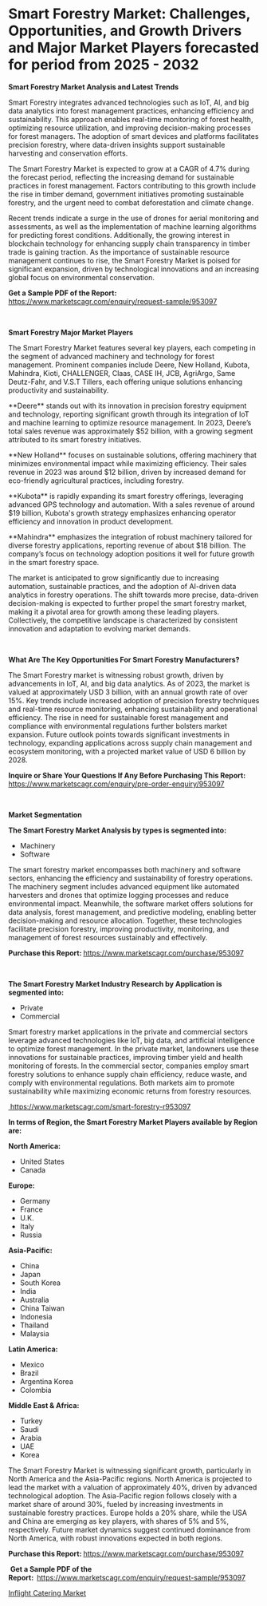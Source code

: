 <p><h1>Smart Forestry Market: Challenges, Opportunities, and Growth Drivers and Major Market Players forecasted for period from 2025 - 2032</h1></p><p><strong>Smart Forestry Market Analysis and Latest Trends</strong></p>
<p><p>Smart Forestry integrates advanced technologies such as IoT, AI, and big data analytics into forest management practices, enhancing efficiency and sustainability. This approach enables real-time monitoring of forest health, optimizing resource utilization, and improving decision-making processes for forest managers. The adoption of smart devices and platforms facilitates precision forestry, where data-driven insights support sustainable harvesting and conservation efforts.</p><p>The Smart Forestry Market is expected to grow at a CAGR of 4.7% during the forecast period, reflecting the increasing demand for sustainable practices in forest management. Factors contributing to this growth include the rise in timber demand, government initiatives promoting sustainable forestry, and the urgent need to combat deforestation and climate change. </p><p>Recent trends indicate a surge in the use of drones for aerial monitoring and assessments, as well as the implementation of machine learning algorithms for predicting forest conditions. Additionally, the growing interest in blockchain technology for enhancing supply chain transparency in timber trade is gaining traction. As the importance of sustainable resource management continues to rise, the Smart Forestry Market is poised for significant expansion, driven by technological innovations and an increasing global focus on environmental conservation.</p></p>
<p><strong>Get a Sample PDF of the Report:&nbsp;</strong> <a href="https://www.marketscagr.com/enquiry/request-sample/953097?utm_campaign=2955&utm_medium=2&utm_source=Github&utm_content=ia&utm_term=07032025&utm_id=smart-forestry">https://www.marketscagr.com/enquiry/request-sample/953097</a></p>
<p>&nbsp;</p>
<p><strong>Smart Forestry Major Market Players</strong></p>
<p><p>The Smart Forestry Market features several key players, each competing in the segment of advanced machinery and technology for forest management. Prominent companies include Deere, New Holland, Kubota, Mahindra, Kioti, CHALLENGER, Claas, CASE IH, JCB, AgriArgo, Same Deutz-Fahr, and V.S.T Tillers, each offering unique solutions enhancing productivity and sustainability.</p><p>**Deere** stands out with its innovation in precision forestry equipment and technology, reporting significant growth through its integration of IoT and machine learning to optimize resource management. In 2023, Deere’s total sales revenue was approximately $52 billion, with a growing segment attributed to its smart forestry initiatives.</p><p>**New Holland** focuses on sustainable solutions, offering machinery that minimizes environmental impact while maximizing efficiency. Their sales revenue in 2023 was around $12 billion, driven by increased demand for eco-friendly agricultural practices, including forestry.</p><p>**Kubota** is rapidly expanding its smart forestry offerings, leveraging advanced GPS technology and automation. With a sales revenue of around $19 billion, Kubota's growth strategy emphasizes enhancing operator efficiency and innovation in product development.</p><p>**Mahindra** emphasizes the integration of robust machinery tailored for diverse forestry applications, reporting revenue of about $18 billion. The company’s focus on technology adoption positions it well for future growth in the smart forestry space.</p><p>The market is anticipated to grow significantly due to increasing automation, sustainable practices, and the adoption of AI-driven data analytics in forestry operations. The shift towards more precise, data-driven decision-making is expected to further propel the smart forestry market, making it a pivotal area for growth among these leading players. Collectively, the competitive landscape is characterized by consistent innovation and adaptation to evolving market demands.</p></p>
<p>&nbsp;</p>
<p><strong>What Are The Key Opportunities For Smart Forestry Manufacturers?</strong></p>
<p><p>The Smart Forestry market is witnessing robust growth, driven by advancements in IoT, AI, and big data analytics. As of 2023, the market is valued at approximately USD 3 billion, with an annual growth rate of over 15%. Key trends include increased adoption of precision forestry techniques and real-time resource monitoring, enhancing sustainability and operational efficiency. The rise in need for sustainable forest management and compliance with environmental regulations further bolsters market expansion. Future outlook points towards significant investments in technology, expanding applications across supply chain management and ecosystem monitoring, with a projected market value of USD 6 billion by 2028.</p></p>
<p><strong>Inquire or Share Your Questions If Any Before Purchasing This Report:</strong> <a href="https://www.marketscagr.com/enquiry/pre-order-enquiry/953097?utm_campaign=2955&utm_medium=2&utm_source=Github&utm_content=ia&utm_term=07032025&utm_id=smart-forestry">https://www.marketscagr.com/enquiry/pre-order-enquiry/953097</a></p>
<p>&nbsp;</p>
<p><strong>Market Segmentation</strong></p>
<p><strong>The Smart Forestry Market Analysis by types is segmented into:</strong></p>
<p><ul><li>Machinery</li><li>Software</li></ul></p>
<p><p>The smart forestry market encompasses both machinery and software sectors, enhancing the efficiency and sustainability of forestry operations. The machinery segment includes advanced equipment like automated harvesters and drones that optimize logging processes and reduce environmental impact. Meanwhile, the software market offers solutions for data analysis, forest management, and predictive modeling, enabling better decision-making and resource allocation. Together, these technologies facilitate precision forestry, improving productivity, monitoring, and management of forest resources sustainably and effectively.</p></p>
<p><strong>Purchase this Report:&nbsp;</strong><a href="https://www.marketscagr.com/purchase/953097?utm_campaign=2955&utm_medium=2&utm_source=Github&utm_content=ia&utm_term=07032025&utm_id=smart-forestry">https://www.marketscagr.com/purchase/953097</a></p>
<p>&nbsp;</p>
<p><strong>The Smart Forestry Market Industry Research by Application is segmented into:</strong></p>
<p><ul><li>Private</li><li>Commercial</li></ul></p>
<p><p>Smart forestry market applications in the private and commercial sectors leverage advanced technologies like IoT, big data, and artificial intelligence to optimize forest management. In the private market, landowners use these innovations for sustainable practices, improving timber yield and health monitoring of forests. In the commercial sector, companies employ smart forestry solutions to enhance supply chain efficiency, reduce waste, and comply with environmental regulations. Both markets aim to promote sustainability while maximizing economic returns from forestry resources.</p></p>
<p><a href="https://www.marketscagr.com/smart-forestry-r953097?utm_campaign=2955&utm_medium=2&utm_source=Github&utm_content=ia&utm_term=07032025&utm_id=smart-forestry">&nbsp;https://www.marketscagr.com/smart-forestry-r953097</a></p>
<p><strong>In terms of Region, the Smart Forestry Market Players available by Region are:</strong></p>
<p>
    <p> <strong> North America: </strong>
        <ul>
            <li>United States</li>
            <li>Canada</li>
        </ul>
        </p> 
    <p> <strong> Europe: </strong>
        <ul>
            <li>Germany</li>
            <li>France</li>
            <li>U.K.</li>
            <li>Italy</li>
            <li>Russia</li>
        </ul>
        </p> 
    <p> <strong> Asia-Pacific: </strong>
        <ul>
            <li>China</li>
            <li>Japan</li>
            <li>South Korea</li>
            <li>India</li>
            <li>Australia</li>
            <li>China Taiwan</li>
            <li>Indonesia</li>
            <li>Thailand</li>
            <li>Malaysia</li>
        </ul>
        </p> 
    <p> <strong> Latin America: </strong>
        <ul>
            <li>Mexico</li>
            <li>Brazil</li>
            <li>Argentina Korea</li>
            <li>Colombia</li>
        </ul>
        </p> 
    <p> <strong> Middle East & Africa: </strong>
        <ul>
            <li>Turkey</li>
            <li>Saudi</li>
            <li>Arabia</li>
            <li>UAE</li>
            <li>Korea</li>
        </ul>
    </p>
    </p>
<p><p>The Smart Forestry Market is witnessing significant growth, particularly in North America and the Asia-Pacific regions. North America is projected to lead the market with a valuation of approximately 40%, driven by advanced technological adoption. The Asia-Pacific region follows closely with a market share of around 30%, fueled by increasing investments in sustainable forestry practices. Europe holds a 20% share, while the USA and China are emerging as key players, with shares of 5% and 5%, respectively. Future market dynamics suggest continued dominance from North America, with robust innovations expected in both regions.</p></p>
<p><strong>Purchase this Report: </strong><a href="https://www.marketscagr.com/purchase/953097?utm_campaign=2955&utm_medium=2&utm_source=Github&utm_content=ia&utm_term=07032025&utm_id=smart-forestry">https://www.marketscagr.com/purchase/953097</a></p>
<p>&nbsp;<strong>Get a Sample PDF of the Report:&nbsp;&nbsp;</strong><a href="https://www.marketscagr.com/enquiry/request-sample/953097?utm_campaign=2955&utm_medium=2&utm_source=Github&utm_content=ia&utm_term=07032025&utm_id=smart-forestry">https://www.marketscagr.com/enquiry/request-sample/953097</a></p>
<p><strong></strong></p>
<p><p><a href="https://github.com/tszkintruca/Market-Research-Report-List-1/blob/main/inflight-catering-market.md?utm_campaign=2955&utm_medium=2&utm_source=Github&utm_content=ia&utm_term=07032025&utm_id=smart-forestry">Inflight Catering Market</a></p></p>